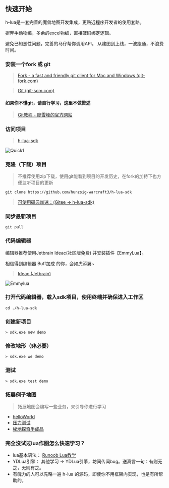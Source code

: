 ## 快速开始

h-lua是一套完善的魔兽地图开发集成，更贴近程序开发者的使用套路。

摒弃手动物编，多余的excel物编，直接敲码绑定逻辑。

避免已知恶性问题，完善的马仔帮你调用API。 从建图到上线，一波跑通，不浪费时间。

### 安装一个fork 或 git

> <a target="_blank" href="https://www.git-fork.com">Fork - a fast and friendly git client for Mac and Windows (git-fork.com)</a>

> <a target="_blank" href="https://git-scm.com">Git (git-scm.com)</a>

#### 如果你不懂git，请自行学习，这里不做赘述

> <a target="_blank" href="https://www.liaoxuefeng.com/wiki/896043488029600/898732792973664">Git教程 - 廖雪峰的官方网站</a>

### 访问项目

> <a target="_blank" href="https://github.com/hunzsig-warcraft3/h-lua-sdk">h-lua-sdk</a>

![Quick1](https://github.com/hunzsig-warcraft3/h-lua-sdk/raw/gh-pages/img/quick1.png)

### 克隆（下载）项目

> 不推荐使用zip下载，使用git能看到项目的开发历史，在fork的加持下也方便监听项目的更新

```
git clone https://github.com/hunzsig-warcraft3/h-lua-sdk
```

> <a target="_blank" href="https://gitee.com/hunzsig/h-lua-sdk">可使用码云加速：(Gitee -> h-lua-sdk)</a>

### 同步最新项目

```
git pull
```

### 代码编辑器

编辑器推荐使用Jetbrain Ideac(社区版免费) 并安装插件【EmmyLua】。

相信得到编辑器 Buff加成 的你，会如虎添翼~

> <a target="_blank" href="https://www.jetbrains.com/idea/download/#section=windows">Ideac (Jetbrain)</a>

![Emmylua](https://github.com/hunzsig-warcraft3/h-lua-sdk/raw/gh-pages/img/emmylua.png)

### 打开代码编辑器，载入sdk项目，使用终端并确保进入工作区

```
cd ./h-lua-sdk
```

### 创建新项目

```
> sdk.exe new demo
```

### 修改地形（非必要）

```
> sdk.exe we demo
```

### 测试

```
> sdk.exe test demo
```

### 拓展例子地图

> 拓展地图会编写一些业务，来引导你进行学习

* <a target="_blank" href="https://github.com/hunzsig-warcraft3/h-lua-sdk-helloworld">helloWorld</a>
* <a target="_blank" href="https://github.com/hunzsig-warcraft3/h-lua-sdk-crash">压力测试</a>
* <a target="_blank" href="https://github.com/hunzsig-warcraft3/h-lua-sdk-mysterious-land">秘地探奇半成品</a>

### 完全沒试过lua作图怎么快速学习？

* lua基本语法： <a target="_blank" href="https://www.runoob.com/lua/lua-tutorial.html">Runoob Lua教学</a>
* YDLua引擎： 其他学习 -> YDLua引擎，坊间传闻bug。送真言一句：有则无之，无则有之。
* 有魄力的人可以先略一遍 h-lua 的源码，即使你不用框架内实现，也是有所帮助的。

